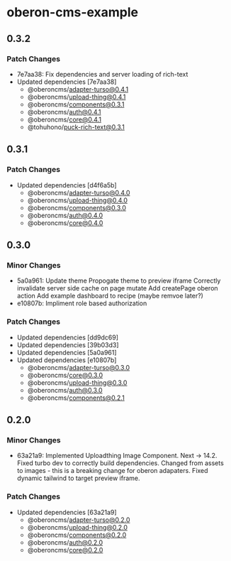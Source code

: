 # oberon-cms-example

## 0.3.2

### Patch Changes

- 7e7aa38: Fix dependencies and server loading of rich-text
- Updated dependencies [7e7aa38]
  - @oberoncms/adapter-turso@0.4.1
  - @oberoncms/upload-thing@0.4.1
  - @oberoncms/components@0.3.1
  - @oberoncms/auth@0.4.1
  - @oberoncms/core@0.4.1
  - @tohuhono/puck-rich-text@0.3.1

## 0.3.1

### Patch Changes

- Updated dependencies [d4f6a5b]
  - @oberoncms/adapter-turso@0.4.0
  - @oberoncms/upload-thing@0.4.0
  - @oberoncms/components@0.3.0
  - @oberoncms/auth@0.4.0
  - @oberoncms/core@0.4.0

## 0.3.0

### Minor Changes

- 5a0a961: Update theme
  Propogate theme to preview iframe
  Correctly invalidate server side cache on page mutate
  Add createPage oberon action
  Add example dashboard to recipe (maybe remvoe later?)
- e10807b: Impliment role based authorization

### Patch Changes

- Updated dependencies [dd9dc69]
- Updated dependencies [39b03d3]
- Updated dependencies [5a0a961]
- Updated dependencies [e10807b]
  - @oberoncms/adapter-turso@0.3.0
  - @oberoncms/core@0.3.0
  - @oberoncms/upload-thing@0.3.0
  - @oberoncms/auth@0.3.0
  - @oberoncms/components@0.2.1

## 0.2.0

### Minor Changes

- 63a21a9: Implemented Uploadthing Image Component.
  Next -> 14.2.
  Fixed turbo dev to correctly build dependencies.
  Changed from assets to images - this is a breaking change for oberon adapaters.
  Fixed dynamic tailwind to target preview iframe.

### Patch Changes

- Updated dependencies [63a21a9]
  - @oberoncms/adapter-turso@0.2.0
  - @oberoncms/upload-thing@0.2.0
  - @oberoncms/components@0.2.0
  - @oberoncms/auth@0.2.0
  - @oberoncms/core@0.2.0
